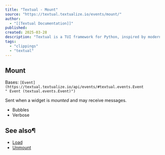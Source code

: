 ```yaml
---
title: "Textual - Mount"
source: "https://textual.textualize.io/events/mount/"
author:
  - "[[Textual Documentation]]"
published:
created: 2025-03-28
description: "Textual is a TUI framework for Python, inspired by modern web development."
tags:
  - "clippings"
  - "textual"
---
```

## Mount

Bases: `[Event](https://textual.textualize.io/api/events/#textual.events.Event " Event (textual.events.Event)")`

Sent when a widget is *mounted* and may receive messages.

- Bubbles
- Verbose

## See also¶

- [Load](https://textual.textualize.io/events/load/)
- [Unmount](https://textual.textualize.io/events/unmount/)